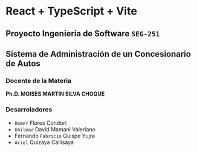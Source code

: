 # React + TypeScript + Vite
## Proyecto Ingenieria de Software `SEG-251`
## Sistema de Administración de un Concesionario de Autos
### Docente de la Materia
**Ph.D. MOISES MARTIN SILVA CHOQUE**

### Desarroladores
- `Romer` Flores Condori
- `Ghilmar` David Mamani Valeriano
- Fernando `Fabricio` Quispe Yujra
- `Ariel` Quizaya Callisaya
